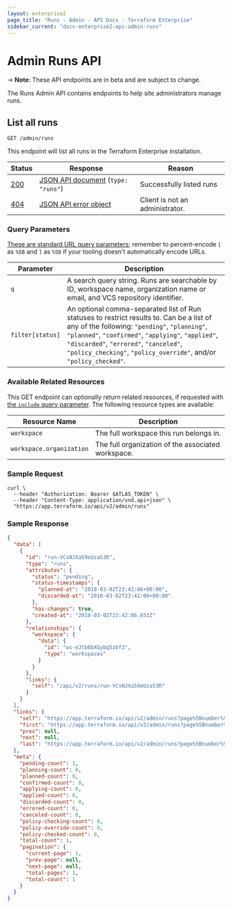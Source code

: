 ```yaml
---
layout: enterprise2
page_title: "Runs - Admin - API Docs - Terraform Enterprise"
sidebar_current: "docs-enterprise2-api-admin-runs"
---
```


# Admin Runs API

-> **Note**: These API endpoints are in beta and are subject to change.

The Runs Admin API contains endpoints to help site administrators manage runs.

## List all runs

`GET /admin/runs`

This endpoint will list all runs in the Terraform Enterprise installation.

Status  | Response                               | Reason
--------|----------------------------------------|----------
[200][] | [JSON API document][] (`type: "runs"`) | Successfully listed runs
[404][] | [JSON API error object][]              | Client is not an administrator.

[200]: https://developer.mozilla.org/en-US/docs/Web/HTTP/Status/200
[404]: https://developer.mozilla.org/en-US/docs/Web/HTTP/Status/404
[JSON API document]: https://www.terraform.io/docs/enterprise/api/index.html#json-api-documents
[JSON API error object]: http://jsonapi.org/format/#error-objects

### Query Parameters

[These are standard URL query parameters](./index.html#query-parameters); remember to percent-encode `[` as `%5B` and `]` as `%5D` if your tooling doesn't automatically encode URLs.

Parameter           | Description
--------------------|------------
`q`                 | A search query string. Runs are searchable by ID, workspace name, organization name or email, and VCS repository identifier.
`filter[status]`    | An optional comma-separated list of Run statuses to restrict results to. Can be a list of any of the following: `"pending"`, `"planning"`, `"planned"`, `"confirmed"`, `"applying"`, `"applied"`, `"discarded"`, `"errored"`, `"canceled"`, `"policy_checking"`, `"policy_override"`, and/or `"policy_checked"`.

### Available Related Resources

This GET endpoint can optionally return related resources, if requested with [the `include` query parameter](./index.html#inclusion-of-related-resources). The following resource types are available:

Resource Name            | Description
-------------------------|------------
`workspace`              | The full workspace this run belongs in.
`workspace.organization` | The full organization of the associated workspace.

### Sample Request

```shell
curl \
  --header "Authorization: Bearer $ATLAS_TOKEN" \
  --header "Content-Type: application/vnd.api+json" \
  "https://app.terraform.io/api/v2/admin/runs"
```

### Sample Response

```json
{
  "data": [
    {
      "id": "run-VCsNJXa59eUza53R",
      "type": "runs",
      "attributes": {
        "status": "pending",
        "status-timestamps": {
          "planned-at": "2018-03-02T23:42:06+00:00",
          "discarded-at": "2018-03-02T23:42:06+00:00"
        },
        "has-changes": true,
        "created-at": "2018-03-02T23:42:06.651Z"
      },
      "relationships": {
        "workspace": {
          "data": {
            "id": "ws-mJtb6bXGybq5zbf3",
            "type": "workspaces"
          }
        }
      },
      "links": {
        "self": "/api/v2/runs/run-VCsNJXa59eUza53R"
      }
    }
  ],
  "links": {
    "self": "https://app.terraform.io/api/v2/admin/runs?page%5Bnumber%5D=1&page%5Bsize%5D=20",
    "first": "https://app.terraform.io/api/v2/admin/runs?page%5Bnumber%5D=1&page%5Bsize%5D=20",
    "prev": null,
    "next": null,
    "last": "https://app.terraform.io/api/v2/admin/runs?page%5Bnumber%5D=1&page%5Bsize%5D=20"
  },
  "meta": {
    "pending-count": 1,
    "planning-count": 0,
    "planned-count": 0,
    "confirmed-count": 0,
    "applying-count": 0,
    "applied-count": 0,
    "discarded-count": 0,
    "errored-count": 0,
    "canceled-count": 0,
    "policy-checking-count": 0,
    "policy-override-count": 0,
    "policy-checked-count": 0,
    "total-count": 1,
    "pagination": {
      "current-page": 1,
      "prev-page": null,
      "next-page": null,
      "total-pages": 1,
      "total-count": 1
    }
  }
}
```
